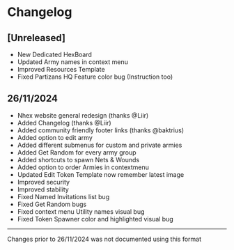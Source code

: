 # Changelog

## [Unreleased]

<!--- - No unreleased changes at the moment--->
- New Dedicated HexBoard
- Updated Army names in context menu
- Improved Resources Template
- Fixed Partizans HQ Feature color bug (Instruction too)

## 26/11/2024

- Nhex website general redesign (thanks @Liir)
- Added Changelog (thanks @Liir)
- Added community friendly footer links (thanks @baktrius)
- Added option to edit army
- Added different submenus for custom and private armies
- Added Get Random for every army group
- Added shortcuts to spawn Nets & Wounds
- Added option to order Armies in contextmenu
- Updated Edit Token Template now remember latest image
- Improved security
- Improved stability
- Fixed Named Invitations list bug
- Fixed Get Random bugs
- Fixed context menu Utility names visual bug
- Fixed Token Spawner color and highlighted visual bug

_ _ _

Changes prior to 26/11/2024 was not documented using this format
